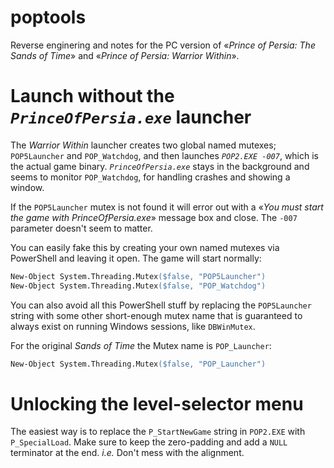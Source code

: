 # poptools
Reverse enginering and notes for the PC version of «_Prince of Persia: The Sands of Time_» and «_Prince of Persia: Warrior Within_».

# Launch without the _`PrinceOfPersia.exe`_ launcher

The _Warrior Within_ launcher creates two global named mutexes; `POP5Launcher` and `POP_Watchdog`, and then launches _`POP2.EXE -007`_, which is the actual game binary. _`PrinceOfPersia.exe`_ stays in the background and seems to monitor `POP_Watchdog`, for handling crashes and showing a window.

If the `POP5Launcher` mutex is not found it will error out with a «_You must start the game with PrinceOfPersia.exe_» message box and close. The `-007` parameter doesn't seem to matter.

You can easily fake this by creating your own named mutexes via PowerShell and leaving it open. The game will start normally:
```ps
New-Object System.Threading.Mutex($false, "POP5Launcher")
New-Object System.Threading.Mutex($false, "POP_Watchdog")
```

You can also avoid all this PowerShell stuff by replacing the `POP5Launcher` string with some other short-enough mutex name that is guaranteed to always exist on running Windows sessions, like `DBWinMutex`.


For the original _Sands of Time_ the Mutex name is `POP_Launcher`:
```ps
New-Object System.Threading.Mutex($false, "POP_Launcher")
```

# Unlocking the level-selector menu
The easiest way is to replace the `P_StartNewGame` string in `POP2.EXE` with `P_SpecialLoad`. Make sure to keep the zero-padding and add a `NULL` terminator at the end. _i.e._ Don't mess with the alignment.
